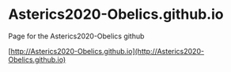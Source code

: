 # Asterics2020-Obelics.github.io
Page for the Asterics2020-Obelics github

[http://Asterics2020-Obelics.github.io](http://Asterics2020-Obelics.github.io)
